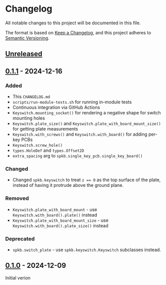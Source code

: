 # Changelog

All notable changes to this project will be documented in this file.

The format is based on [Keep a Changelog](https://keepachangelog.com/en/1.1.0/),
and this project adheres to [Semantic Versioning](https://semver.org/spec/v2.0.0.html).


## [Unreleased]


## [0.1.1] - 2024-12-16

### Added

- This `CHANGELOG.md`
- `scripts/run-module-tests.sh` for running in-module tests
- Continuous integration via GitHub Actions
- `Keyswitch.mounting_socket()` for rendering a negative shape for switch mounting holes
- `Keyswitch.plate_size()` and `Keyswitch.plate_with_board_mount_size()` for getting plate measurements
- `Keyswitch.with_screws()` and `Keyswitch.with_board()` for adding per-key PCBs
- `Keyswitch.screw_hole()`
- `types.HoleDef` and `types.Offset2D`
- `extra_spacing` arg to `spkb.single_key_pcb.single_key_board()`

### Changed

- Changed `spkb.keyswitch` to treat `z == 0` as the top surface of the plate,
  instead of having it protrude above the ground plane.

### Removed

- `Keyswitch.plate_with_board_mount` - use `Keyswitch.with_board().plate()` instead
- `Keyswitch.plate_with_board_mount_size` - use `Keyswitch.with_board().plate_size()` instead

### Deprecated

- `spkb.switch_plate` - use `spkb.keyswitch.Keyswitch` subclasses instead.


## [0.1.0] - 2024-12-09

Initial verion


[Unreleased]: https://github.com/olivierlacan/keep-a-changelog/compare/v0.1.1...HEAD
[0.1.1]: https://github.com/olivierlacan/keep-a-changelog/releases/tag/v0.1.1
[0.1.0]: https://github.com/olivierlacan/keep-a-changelog/releases/tag/v0.1.0
